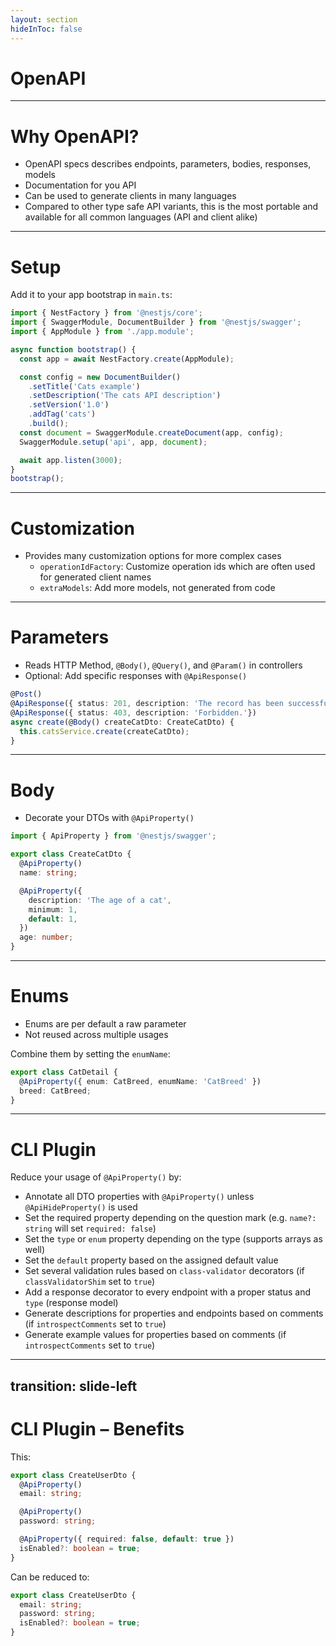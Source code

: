 ```yaml
---
layout: section
hideInToc: false
---
```


# OpenAPI

---

# Why OpenAPI?

- OpenAPI specs describes endpoints, parameters, bodies, responses, models
- Documentation for you API
- Can be used to generate clients in many languages
- Compared to other type safe API variants, this is the most portable and available for all common languages (API and client alike)

---

# Setup

Add it to your app bootstrap in `main.ts`:

```ts
import { NestFactory } from '@nestjs/core';
import { SwaggerModule, DocumentBuilder } from '@nestjs/swagger';
import { AppModule } from './app.module';

async function bootstrap() {
  const app = await NestFactory.create(AppModule);

  const config = new DocumentBuilder()
    .setTitle('Cats example')
    .setDescription('The cats API description')
    .setVersion('1.0')
    .addTag('cats')
    .build();
  const document = SwaggerModule.createDocument(app, config);
  SwaggerModule.setup('api', app, document);

  await app.listen(3000);
}
bootstrap();
```

---

# Customization

- Provides many customization options for more complex cases
  - `operationIdFactory`: Customize operation ids which are often used for generated client names
  - `extraModels`: Add more models, not generated from code

---

# Parameters

- Reads HTTP Method, `@Body()`, `@Query()`, and `@Param()` in controllers
- Optional: Add specific responses with `@ApiResponse()`

```ts
@Post()
@ApiResponse({ status: 201, description: 'The record has been successfully created.'})
@ApiResponse({ status: 403, description: 'Forbidden.'})
async create(@Body() createCatDto: CreateCatDto) {
  this.catsService.create(createCatDto);
}
```

---

# Body

- Decorate your DTOs with `@ApiProperty()`

```ts
import { ApiProperty } from '@nestjs/swagger';

export class CreateCatDto {
  @ApiProperty()
  name: string;

  @ApiProperty({
    description: 'The age of a cat',
    minimum: 1,
    default: 1,
  })
  age: number;
}
```

---

# Enums

- Enums are per default a raw parameter
- Not reused across multiple usages

Combine them by setting the `enumName`:

```ts
export class CatDetail {
  @ApiProperty({ enum: CatBreed, enumName: 'CatBreed' })
  breed: CatBreed;
}
```

---

# CLI Plugin

Reduce your usage of `@ApiProperty()` by:

- Annotate all DTO properties with `@ApiProperty()` unless `@ApiHideProperty()` is used
- Set the required property depending on the question mark (e.g. `name?: string` will set `required: false`)
- Set the `type` or `enum` property depending on the type (supports arrays as well)
- Set the `default` property based on the assigned default value
- Set several validation rules based on `class-validator` decorators (if `classValidatorShim` set to `true`)
- Add a response decorator to every endpoint with a proper status and `type` (response model)
- Generate descriptions for properties and endpoints based on comments (if `introspectComments` set to `true`)
- Generate example values for properties based on comments (if `introspectComments` set to `true`)

---
transition: slide-left
---

# CLI Plugin – Benefits

This:

```ts
export class CreateUserDto {
  @ApiProperty()
  email: string;

  @ApiProperty()
  password: string;

  @ApiProperty({ required: false, default: true })
  isEnabled?: boolean = true;
}
```

Can be reduced to:

```ts
export class CreateUserDto {
  email: string;
  password: string;
  isEnabled?: boolean = true;
}
```
